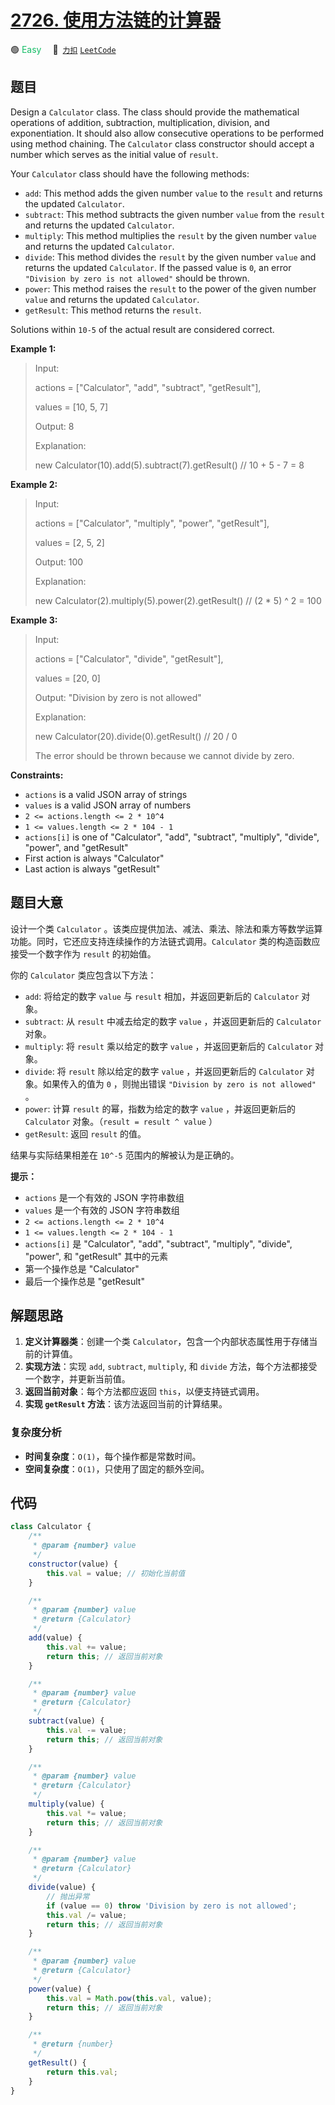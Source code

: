 # [2726. 使用方法链的计算器](https://2xiao.github.io/leetcode-js/problem/2726.html)

🟢 <font color=#15bd66>Easy</font>&emsp; 🔗&ensp;[`力扣`](https://leetcode.cn/problems/calculator-with-method-chaining) [`LeetCode`](https://leetcode.com/problems/calculator-with-method-chaining)

## 题目

Design a `Calculator` class. The class should provide the mathematical
operations of addition, subtraction, multiplication, division, and
exponentiation. It should also allow consecutive operations to be performed
using method chaining. The `Calculator` class constructor should accept a
number which serves as the initial value of `result`.

Your `Calculator` class should have the following methods:

- `add`: This method adds the given number `value` to the `result` and returns the updated `Calculator`.
- `subtract`: This method subtracts the given number `value` from the `result` and returns the updated `Calculator`.
- `multiply`: This method multiplies the `result` by the given number `value` and returns the updated `Calculator`.
- `divide`: This method divides the `result` by the given number `value` and returns the updated `Calculator`. If the passed value is `0`, an error `"Division by zero is not allowed"` should be thrown.
- `power`: This method raises the `result` to the power of the given number `value` and returns the updated `Calculator`.
- `getResult`: This method returns the `result`.

Solutions within `10-5` of the actual result are considered correct.

**Example 1:**

> Input:
>
> actions = ["Calculator", "add", "subtract", "getResult"],
>
> values = [10, 5, 7]
>
> Output: 8
>
> Explanation:
>
> new Calculator(10).add(5).subtract(7).getResult() // 10 + 5 - 7 = 8

**Example 2:**

> Input:
>
> actions = ["Calculator", "multiply", "power", "getResult"],
>
> values = [2, 5, 2]
>
> Output: 100
>
> Explanation:
>
> new Calculator(2).multiply(5).power(2).getResult() // (2 \* 5) ^ 2 = 100

**Example 3:**

> Input:
>
> actions = ["Calculator", "divide", "getResult"],
>
> values = [20, 0]
>
> Output: "Division by zero is not allowed"
>
> Explanation:
>
> new Calculator(20).divide(0).getResult() // 20 / 0
>
> The error should be thrown because we cannot divide by zero.

**Constraints:**

- `actions` is a valid JSON array of strings
- `values` is a valid JSON array of numbers
- `2 <= actions.length <= 2 * 10^4`
- `1 <= values.length <= 2 * 104 - 1`
- `actions[i]` is one of "Calculator", "add", "subtract", "multiply", "divide", "power", and "getResult"
- First action is always "Calculator"
- Last action is always "getResult"

## 题目大意

设计一个类 `Calculator`
。该类应提供加法、减法、乘法、除法和乘方等数学运算功能。同时，它还应支持连续操作的方法链式调用。`Calculator` 类的构造函数应接受一个数字作为
`result` 的初始值。

你的 `Calculator` 类应包含以下方法：

- `add`: 将给定的数字 `value` 与 `result` 相加，并返回更新后的 `Calculator` 对象。
- `subtract`: 从 `result` 中减去给定的数字 `value` ，并返回更新后的 `Calculator` 对象。
- `multiply`: 将 `result` 乘以给定的数字 `value` ，并返回更新后的 `Calculator` 对象。
- `divide`: 将 `result` 除以给定的数字 `value` ，并返回更新后的 `Calculator` 对象。如果传入的值为 `0` ，则抛出错误 `"Division by zero is not allowed"` 。
- `power`: 计算 `result` 的幂，指数为给定的数字 `value` ，并返回更新后的 `Calculator` 对象。（`result = result ^ value` ）
- `getResult`: 返回 `result` 的值。

结果与实际结果相差在 `10^-5` 范围内的解被认为是正确的。

**提示：**

- `actions` 是一个有效的 JSON 字符串数组
- `values` 是一个有效的 JSON 字符串数组
- `2 <= actions.length <= 2 * 10^4`
- `1 <= values.length <= 2 * 104 - 1`
- `actions[i]` 是 "Calculator", "add", "subtract", "multiply", "divide", "power", 和 "getResult" 其中的元素
- 第一个操作总是 "Calculator"
- 最后一个操作总是 "getResult"

## 解题思路

1. **定义计算器类**：创建一个类 `Calculator`，包含一个内部状态属性用于存储当前的计算值。
2. **实现方法**：实现 `add`, `subtract`, `multiply`, 和 `divide` 方法，每个方法都接受一个数字，并更新当前值。
3. **返回当前对象**：每个方法都应返回 `this`，以便支持链式调用。
4. **实现 `getResult` 方法**：该方法返回当前的计算结果。

### 复杂度分析

- **时间复杂度**：`O(1)`，每个操作都是常数时间。
- **空间复杂度**：`O(1)`，只使用了固定的额外空间。

## 代码

```javascript
class Calculator {
	/**
	 * @param {number} value
	 */
	constructor(value) {
		this.val = value; // 初始化当前值
	}

	/**
	 * @param {number} value
	 * @return {Calculator}
	 */
	add(value) {
		this.val += value;
		return this; // 返回当前对象
	}

	/**
	 * @param {number} value
	 * @return {Calculator}
	 */
	subtract(value) {
		this.val -= value;
		return this; // 返回当前对象
	}

	/**
	 * @param {number} value
	 * @return {Calculator}
	 */
	multiply(value) {
		this.val *= value;
		return this; // 返回当前对象
	}

	/**
	 * @param {number} value
	 * @return {Calculator}
	 */
	divide(value) {
		// 抛出异常
		if (value == 0) throw 'Division by zero is not allowed';
		this.val /= value;
		return this; // 返回当前对象
	}

	/**
	 * @param {number} value
	 * @return {Calculator}
	 */
	power(value) {
		this.val = Math.pow(this.val, value);
		return this; // 返回当前对象
	}

	/**
	 * @return {number}
	 */
	getResult() {
		return this.val;
	}
}
```
